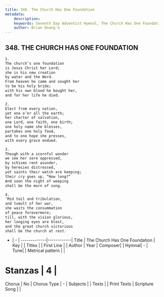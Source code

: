 ```yaml
---
title: 348. The Church Has One Foundation
metadata:
    description: 
    keywords: Seventh Day Adventist Hymnal, The Church Has One Foundation, , 
    author: Brian Onang'o
---
```



## 348. THE CHURCH HAS ONE FOUNDATION

```txt
1.
The church’s one foundation
is Jesus Christ her Lord;
she is his new creation
by water and the Word.
From heaven he came and sought her
to be his holy bride;
with his own blood he bought her,
and for her life he died.

2.
Elect from every nation,
yet one o’er all the earth;
her charter of salvation,
one Lord, one faith, one birth;
one holy name she blesses,
partakes one holy food,
and to one hope she presses,
with every grace endued.

3.
Though with a scornful wonder
we see her sore oppressed,
by schisms rent asunder,
by heresies distressed,
yet saints their watch are keeping;
their cry goes up, “How long?”
And soon the night of weeping
shall be the morn of song.

4.
‘Mid toil and tribulation,
and tumult of her war,
she waits the consummation
of peace forevermore;
till, with the vision glorious,
her longing eyes are blest,
and the great church victorious
shall be the church at rest.
```

- |   -  |
-------------|------------|
Title | The Church Has One Foundation |
Key |  |
Titles |  |
First Line |  |
Author | 
Year | 
Composer|  |
Hymnal|  - |
Tune|  |
Metrical pattern | |
# Stanzas | 4 |
Chorus | No |
Chorus Type | - |
Subjects |  |
Texts |  |
Print Texts | 
Scripture Song |  |
  
